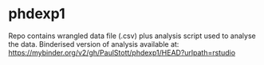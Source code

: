# phdexp1

Repo contains wrangled data file (.csv) plus analysis script used to analyse the data.
Binderised version of analysis available at: https://mybinder.org/v2/gh/PaulStott/phdexp1/HEAD?urlpath=rstudio
